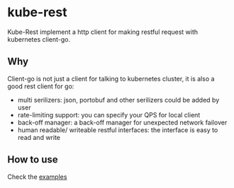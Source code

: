# kube-rest
Kube-Rest implement a http client for making restful request with kubernetes client-go.

## Why 
Client-go is not just a client for talking to kubernetes cluster, it is also a good rest client for go:

* multi serilizers: json, portobuf and other serilizers could be added by user
* rate-limiting support: you can specify your QPS for local client
* back-off manager: a back-off manager for unexpected network failover
* human readable/ writeable restful interfaces: the interface is easy to read and write


## How to use
Check the [examples](https://github.com/alauda/kube-rest/tree/master/exmaples/https)


